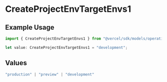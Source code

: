 # CreateProjectEnvTargetEnvs1

## Example Usage

```typescript
import { CreateProjectEnvTargetEnvs1 } from "@vercel/sdk/models/operations/createprojectenv.js";

let value: CreateProjectEnvTargetEnvs1 = "development";
```

## Values

```typescript
"production" | "preview" | "development"
```